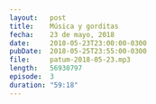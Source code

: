 ```yaml
---
layout:   post
title:    Música y gorditas
fecha:    23 de mayo, 2018
date:     2018-05-23T23:00:00-0300
pubDate:  2018-05-25T23:55:00-0300
file:     patum-2018-05-23.mp3
length:   56930797
episode:  3
duration: "59:18"
---
```

